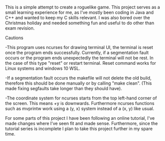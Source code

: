 This is a simple attempt to create a roguelike game. This project serves as a small learning experience for me, as I've mostly been coding in Java and C++ and wanted to keep my C skills relevant. I was also bored over the Christmas holiday and needed something fun and useful to do other than exam revision.

Cautions

-This program uses ncurses for drawing terminal UI, the terminal is reset once the program ends successfully. Currently, if a segmentation fault occurs or the program ends unexpectedly the terminal will not be rest. In the case of this type "reset" or restart terminal. Reset command works for Linux systems and windows 10 WSL.

-If a segmentation fault occurs the makefile will not delete the old build, therefore this should be done manually or by calling "make clean". (This made fixing segfaults take longer than they should have).

-The coordinate system for ncurses starts from the top left-hand corner of the screen. This means +y is downwards. Furthermore ncurses functions such as mvprintw work using a (y, x) system instead of a (x, y) like usual.

For some parts of this project I have been following an online tutorial, I've made changes where I've seen fit and made sense. Furthermore, since the tutorial series is incomplete I plan to take this project further in my spare time.